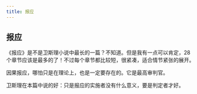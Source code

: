 ```yaml
---
title: 报应
---
```


## 报应

《报应》是不是卫斯理小说中最长的一篇？不知道。但是我有一点可以肯定，28个章节应该是最多的了！不过每个章节都比较短，很紧凑，适合情节紧张的展开。

因果报应，哪怕只是在理论上，也是一定要存在的。它是最高审判官。

卫斯理在本篇中说的好：只是报应的实施者没有什么意义，要是判定者才好。